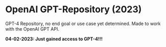 # OpenAI GPT-Repository (2023)
GPT-4 Repository, no end goal or use case yet determined.
Made to work with the OpenAI GPT API.

**04-02-2023: Just gained access to GPT-4!!!**
